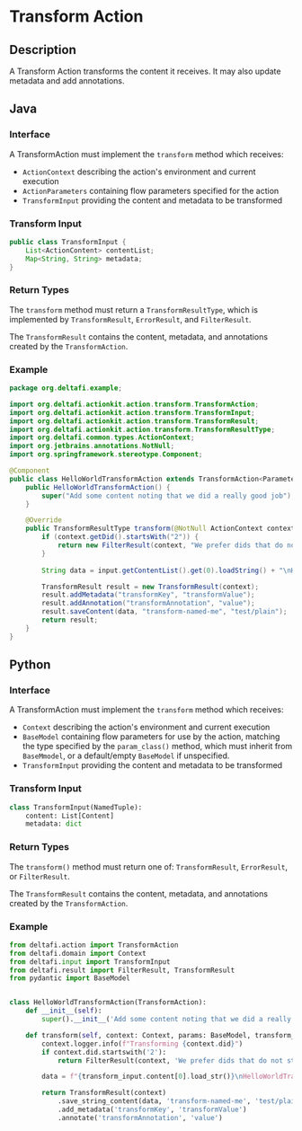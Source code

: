 # Transform Action

## Description

A Transform Action transforms the content it receives. It may also update metadata and add annotations.

## Java

### Interface

A TransformAction must implement the `transform` method which receives:
* `ActionContext` describing the action's environment and current execution
* `ActionParameters` containing flow parameters specified for the action
* `TransformInput` providing the content and metadata to be transformed

### Transform Input

```java
public class TransformInput {
    List<ActionContent> contentList;
    Map<String, String> metadata;
}
```

### Return Types

The `transform` method must return a `TransformResultType`, which is implemented by `TransformResult`, `ErrorResult`,
and `FilterResult`.

The `TransformResult` contains the content, metadata, and annotations created by the `TransformAction`.

### Example

```java
package org.deltafi.example;

import org.deltafi.actionkit.action.transform.TransformAction;
import org.deltafi.actionkit.action.transform.TransformInput;
import org.deltafi.actionkit.action.transform.TransformResult;
import org.deltafi.actionkit.action.transform.TransformResultType;
import org.deltafi.common.types.ActionContext;
import org.jetbrains.annotations.NotNull;
import org.springframework.stereotype.Component;

@Component
public class HelloWorldTransformAction extends TransformAction<Parameters> {
    public HelloWorldTransformAction() {
        super("Add some content noting that we did a really good job");
    }

    @Override
    public TransformResultType transform(@NotNull ActionContext context, @NotNull Parameters params, @NotNull TransformInput input) {
        if (context.getDid().startsWith("2")) {
            return new FilterResult(context, "We prefer dids that do not start with 2");
        }
        
        String data = input.getContentList().get(0).loadString() + "\nHelloWorldTransformAction did a great job";

        TransformResult result = new TransformResult(context);
        result.addMetadata("transformKey", "transformValue");
        result.addAnnotation("transformAnnotation", "value");
        result.saveContent(data, "transform-named-me", "test/plain");
        return result;
    }
}
```

## Python

### Interface

A TransformAction must implement the `transform` method which receives:
* `Context` describing the action's environment and current execution
* `BaseModel` containing flow parameters for use by the action, matching the type specified by the `param_class()`
method, which must inherit from `BaseMmodel`, or a default/empty `BaseModel` if unspecified.
* `TransformInput` providing the content and metadata to be transformed

### Transform Input

```python
class TransformInput(NamedTuple):
    content: List[Content]
    metadata: dict
```

### Return Types

The `transform()` method must return one of: `TransformResult`, `ErrorResult`, or `FilterResult`.

The `TransformResult` contains the content, metadata, and annotations created by the `TransformAction`.

### Example

```python
from deltafi.action import TransformAction
from deltafi.domain import Context
from deltafi.input import TransformInput
from deltafi.result import FilterResult, TransformResult
from pydantic import BaseModel


class HelloWorldTransformAction(TransformAction):
    def __init__(self):
        super().__init__('Add some content noting that we did a really good job')

    def transform(self, context: Context, params: BaseModel, transform_input: TransformInput):
        context.logger.info(f"Transforming {context.did}")
        if context.did.startswith('2'):
            return FilterResult(context, 'We prefer dids that do not start with 2')

        data = f"{transform_input.content[0].load_str()}\nHelloWorldTransformAction did a great job"

        return TransformResult(context)
            .save_string_content(data, 'transform-named-me', 'test/plain')
            .add_metadata('transformKey', 'transformValue')
            .annotate('transformAnnotation', 'value')
```
